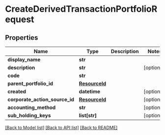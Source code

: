 # CreateDerivedTransactionPortfolioRequest

## Properties
Name | Type | Description | Notes
------------ | ------------- | ------------- | -------------
**display_name** | **str** |  | 
**description** | **str** |  | [optional] 
**code** | **str** |  | 
**parent_portfolio_id** | [**ResourceId**](ResourceId.md) |  | 
**created** | **datetime** |  | [optional] 
**corporate_action_source_id** | [**ResourceId**](ResourceId.md) |  | [optional] 
**accounting_method** | **str** |  | [optional] 
**sub_holding_keys** | **list[str]** |  | [optional] 

[[Back to Model list]](../README.md#documentation-for-models) [[Back to API list]](../README.md#documentation-for-api-endpoints) [[Back to README]](../README.md)


